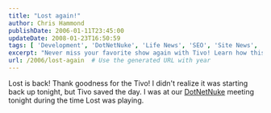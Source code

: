 ```yaml
---
title: "Lost again!"
author: Chris Hammond
publishDate: 2006-01-11T23:45:00
updateDate: 2008-01-23T16:50:59
tags: [ 'Development', 'DotNetNuke', 'Life News', 'SEO', 'Site News', 'Technology' ]
excerpt: "Never miss your favorite show again with Tivo! Learn how this handy device saved the day when Lost made its comeback, even during a busy evening."
url: /2006/lost-again  # Use the generated URL with year
---
```

Lost is back! Thank goodness for the Tivo! I didn't realize it was starting back up tonight, but Tivo saved the day. I was at our <A href="https://www.dnnug.com/">DotNetNuke</A> meeting tonight during the time Lost was playing.

